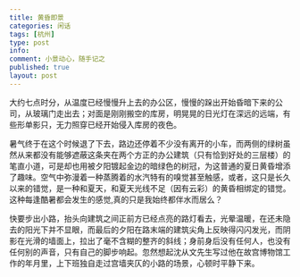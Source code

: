 ```yaml
---
title: 黄昏即景
categories: 闲话
tags: [杭州]
type: post
info: 
comment: 小景动心，随手记之
published: true
layout: post
---
```


大约七点时分，从温度已经慢慢升上去的办公区，慢慢的跺出开始昏暗下来的公司，从玻璃门走出去；对面是刚刚搬空的库房，明晃晃的日光灯在深远的远端，有些形单影只，无力照穿已经开始侵入库房的夜色。

暑气终于在这个时候退了下去，路边还停着不少没有离开的小车，而两侧的绿树虽然从来都没有能够遮蔽这条夹在两个方正的办公建筑（只有恰到好处的三层楼）的笔直小道，可是却也用被夕阳镀起金边的暗绿色的树冠，为这普通的夏日黄昏增添了趣味。空气中弥漫着一种蒸腾着的水汽特有的嗅觉甚至触感，或者，这只是长久以来的错觉，是一种和夏天，和夏天光线不足（因有云彩）的黄昏相绑定的错觉。这种每逢酷暑都会发生的感觉,真的只是我始终都伴水而居么？

快要步出小路，抬头向建筑之间正前方已经点亮的路灯看去，光晕温暖，在还未隐去的阳光下并不显眼，而最后的夕阳在路末端的建筑尖角上反映得闪闪发光，而阴影在光滑的墙面上，拉出了毫不含糊的整齐的斜线；身前身后没有任何人，也没有任何别的声音，只有自己的脚步响起。忽然想起沈从文先生写过他在故宫博物馆工作的年月里，上下班独自走过宫墙夹仄的小路的场景，心顿时平静下来。


